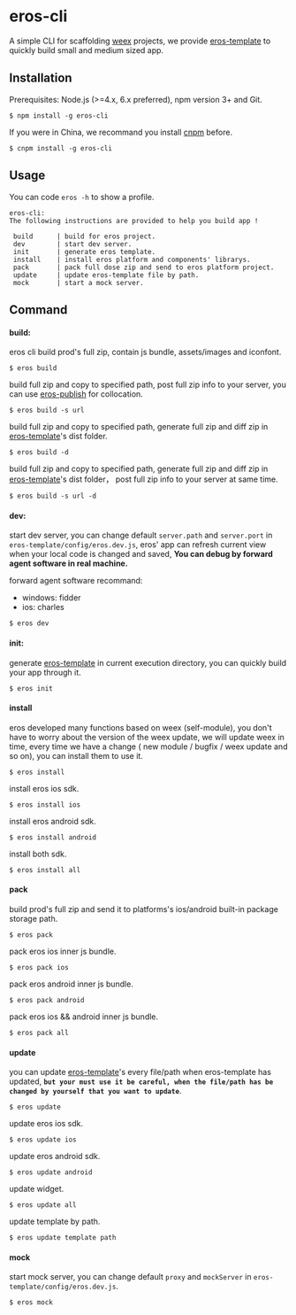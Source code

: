 # eros-cli
A simple CLI for scaffolding [weex](http://weex.apache.org/cn/) projects, we provide [eros-template](https://github.com/bmfe/eros-template) to quickly build small and medium sized app.

## Installation
Prerequisites: Node.js (>=4.x, 6.x preferred), npm version 3+ and Git.

```
$ npm install -g eros-cli
```

If you were in China, we recommand you install [cnpm](https://npm.taobao.org/) before.

```
$ cnpm install -g eros-cli
```

## Usage
You can code `eros -h` to show a profile.
```
eros-cli:
The following instructions are provided to help you build app !

 build      | build for eros project.
 dev        | start dev server.
 init       | generate eros template.
 install    | install eros platform and components' librarys.
 pack       | pack full dose zip and send to eros platform project.
 update     | update eros-template file by path.
 mock       | start a mock server.
```

## Command
#### **build**: 

eros cli build prod's full zip, contain js bundle, assets/images and iconfont. 
```
$ eros build
```
build full zip and copy to specified path, post full zip info to your server, you can use [eros-publish](https://github.com/bmfe/eros-publish) for collocation.
```
$ eros build -s url
```
build full zip and copy to specified path, generate full zip and diff zip in  [eros-template](https://github.com/bmfe/eros-template)'s dist folder.
```
$ eros build -d
```
build full zip and copy to specified path, generate full zip and diff zip in  [eros-template](https://github.com/bmfe/eros-template)'s dist folder， post full zip info to your server at same time.
```
$ eros build -s url -d
```
#### **dev**:

start dev server, you can change default `server.path` and `server.port` in `eros-template/config/eros.dev.js`, eros' app can refresh current view when your local code is changed and saved, **You can debug by forward agent software in real machine.**

forward agent software recommand:

* windows: fidder
* ios: charles

```
$ eros dev
```
#### **init**:

generate [eros-template](https://github.com/bmfe/eros-template) in current execution directory, you can quickly build your app through
 it.
```
$ eros init
```
#### **install**

eros developed many functions based on weex (self-module), you don't have to worry about the version of the weex update, we will update weex in time, every time we have a change ( new module / bugfix / weex update and so on), you can install them to use it.
```
$ eros install
```

install eros ios sdk.
```
$ eros install ios
```
install eros android sdk.
```
$ eros install android
```
install both sdk.
```
$ eros install all
```
#### **pack**
build prod's full zip and send it to platforms's ios/android built-in package storage path.
```
$ eros pack
```

pack eros ios inner js bundle.
```
$ eros pack ios
```
pack eros android inner js bundle.
```
$ eros pack android 
```
pack eros ios && android inner js bundle.
```
$ eros pack all
```
#### **update**
you can update [eros-template](https://github.com/bmfe/eros-template)'s every file/path when eros-template has updated, **`but your must use it be careful, when the file/path has be changed by yourself that you want to update`**. 
```
$ eros update
```

update eros ios sdk.
```
$ eros update ios
```
update eros android sdk.
```
$ eros update android 
```
update widget.
```
$ eros update all
```
update template by path.
```
$ eros update template path
```
#### **mock**
start mock server, you can change default `proxy` and `mockServer` in `eros-template/config/eros.dev.js`.
```
$ eros mock
```
